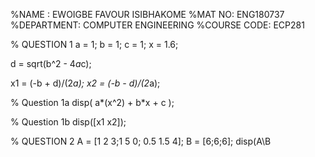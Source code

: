 %NAME :         EWOIGBE FAVOUR ISIBHAKOME
%MAT NO:        ENG180737
%DEPARTMENT:    COMPUTER ENGINEERING
%COURSE CODE:   ECP281

% QUESTION 1
a = 1;
b = 1;
c = 1;
x = 1.6;

d = sqrt(b^2 - 4*a*c);

x1 = (-b + d)/(2*a);
x2 = (-b - d)/(2*a);


% Question 1a
disp( a*(x^2) + b*x + c );

% Question 1b
disp([x1 x2]);



% QUESTION 2
A = [1 2 3;1 5 0; 0.5 1.5 4];
B = [6;6;6];
disp(A\B
